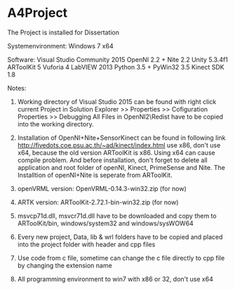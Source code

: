# A4Project

The Project is installed for Dissertation

Systemenvironment: Windows 7 x64

Software:
Visual Studio Community 2015
OpenNI 2.2 + Nite 2.2
Unity 5.3.4f1
ARToolKit 5
Vuforia 4
LabVIEW 2013
Python 3.5 + PyWin32 3.5
Kinect SDK 1.8

Notes:

1. Working directory of Visual Studio 2015 can be found with
      right click current Project in Solution Explorer >> Properties >> Cofiguration Properties >> Debugging
    All Files in OpenNI2\Redist have to be copied into the working directory.
	
2. Installation of OpenNI+Nite+SensorKinect can be found in following link
	http://fivedots.coe.psu.ac.th/~ad/kinect/index.html
	use x86, don't use x64, because the old version ARToolKit is x86. Using x64 can cause compile problem.
	And before installation, don't forget to delete all application and root folder of openNI, Kinect, PrimeSense and Nite.
	The Installtion of openNI+Nite is seperate from ARToolKit.
3. openVRML version: OpenVRML-0.14.3-win32.zip (for now)
4. ARTK version: ARToolKit-2.72.1-bin-win32.zip (for now)
5. msvcp71d.dll, msvcr71d.dll have to be downloaded and copy them to ARToolKit/bin, windows/system32 and windows/sysWOW64
6. Every new project, Data, lib & wrl folders have to be copied and placed into the project folder with header and cpp files
7. Use code from c file, sometime can change the c file directly to cpp file by changing the extension name
8. All programming environment to win7 with x86 or 32, don't use x64

